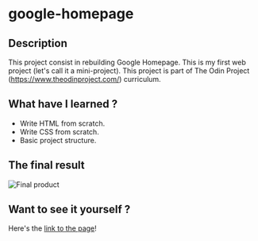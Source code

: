 # google-homepage

## Description
This project consist in rebuilding Google Homepage. This is my first web project (let's call it a mini-project). This project is part of The Odin Project (https://www.theodinproject.com/) curriculum.

## What have I learned ?
- Write HTML from scratch.
- Write CSS from scratch.
- Basic project structure.

## The final result
![Final product](https://github.com/itsmaximelau/google-homepage/tree/main/resources/img/final_product.jpg?raw=true)


## Want to see it yourself ?
Here's the <a href="https://itsmaximelau.github.io/google-homepage/"> link to the page</a>!
